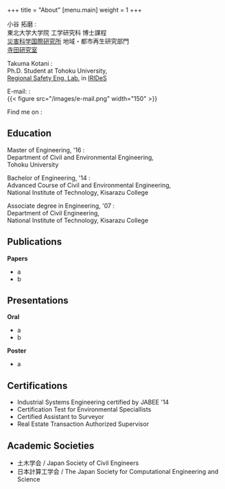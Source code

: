 +++
title = "About"
[menu.main]
    weight = 1
+++

小谷 拓磨
:  
東北大学大学院 工学研究科 博士課程  
[災害科学国際研究所](http://irides.tohoku.ac.jp/) 地域・都市再生研究部門  
[寺田研究室](http://www.cae.civil.tohoku.ac.jp/)   

Takuma Kotani
:  
Ph.D. Student at Tohoku University,  
[Regional Safety Eng. Lab.](http://irides.tohoku.ac.jp/eng/organization/regeneration/03.html) in [IRIDeS](http://irides.tohoku.ac.jp/eng/)

E-mail:
:  
{{< figure src="/images/e-mail.png" width="150" >}}

Find me on
:  
<a rel="me" href="https://github.com/kottn" class="github" title="かたかた">
<i class="fab fa-fw fa-lg fa-github"></i></a>
<a rel="me" href="https://twitter.com/kottn_jp" class="twitter" title="ぼそぼそ">
<i class="fab fa-fw fa-lg fa-twitter"></i></a>
<a href="https://soundcloud.com/kottn_jp" class="soundcloud" title="ふんふん">
<i class="fab fa-fw fa-lg fa-soundcloud"></i></a>
<a href="https://www.amazon.co.jp/wishlist/3JEW2PF70YQX2" class="amazon" title="ください">
<i class="fab fa-fw fa-lg fa-amazon"></i></a>


<!-- この一行はこのファイルが "_index.md" である場合のみコメントを外す -->
<!-- <a href="/about.html" rel="next" class="readmore">Read More</a> -->



<!-- ここからはこのファイルが "about.md" である場合のみ残す -->
## Education

<!-- Doctor of Philosophy in Engineering, '19   -->
<!-- :   -->
<!-- Department of Civil and Environmental Engineering,   -->
<!-- Tohoku University -->

Master of Engineering, '16
:  
Department of Civil and Environmental Engineering,  
Tohoku University

Bachelor of Engineering, '14
:  
Advanced Course of Civil and Environmental Engineering,  
National Institute of Technology, Kisarazu College

Associate degree in Engineering, '07
:  
Department of Civil Engineering,  
National Institute of Technology, Kisarazu College

## Publications

**Papers**

* a
* b

## Presentations

**Oral**

* a
* b

**Poster**

* a

## Certifications
* Industrial Systems Engineering certified by JABEE '14
* Certification Test for Environmental Speciallists
* Certified Assistant to Surveyor
* Real Estate Transaction Authorized Supervisor

## Academic Societies
* 土木学会 / Japan Society of Civil Engineers
* 日本計算工学会 / The Japan Society for Computational Engineering and Science

